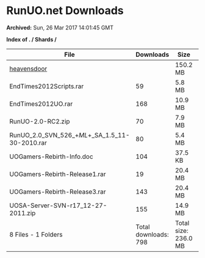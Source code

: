 # RunUO.net Downloads #

**Archived:** Sun, 26 Mar 2017 14:01:45 GMT

**Index of . / Shards /**

| File |Downloads |Size |Modified |Description |
| ---- |  ---- |  ---- |  ---- |  ---- |
| [heavensdoor](../Shards/heavensdoor) | |150.2 MB |2016-May-09 | 8 Files - 0 Folders |
| EndTimes2012Scripts.rar |59 |5.8 MB |2016-May-13 | |
| EndTimes2012UO.rar |168 |10.9 MB |2016-May-13 | |
| RunUO-2.0-RC2.zip |70 |7.9 MB |2016-May-13 | |
| RunUO_2.0_SVN_526_+_ML_+_SA_1.5_11-30-2010.rar |80 |5.4 MB |2016-May-13 | |
| UOGamers-Rebirth-Info.doc |104 |37.5 KB |2016-May-13 | |
| UOGamers-Rebirth-Release1.rar |19 |20.4 MB |2016-May-13 | |
| UOGamers-Rebirth-Release3.rar |143 |20.4 MB |2016-May-13 | |
| UOSA-Server-SVN-r17_12-27-2011.zip |155 |14.9 MB |2016-May-13 | |
| 8 Files - 1 Folders |Total downloads: 798 |Total size: 236.0 MB | | |
